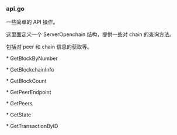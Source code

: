 ### api.go

一些简单的 API 操作。

这里面定义一个 ServerOpenchain 结构，提供一些对 chain 的查询方法。

包括对 peer 和 chain 信息的获取等。



\* GetBlockByNumber

\* GetBlockchainInfo

\* GetBlockCount

\* GetPeerEndpoint

\* GetPeers

\* GetState

\* GetTransactionByID


